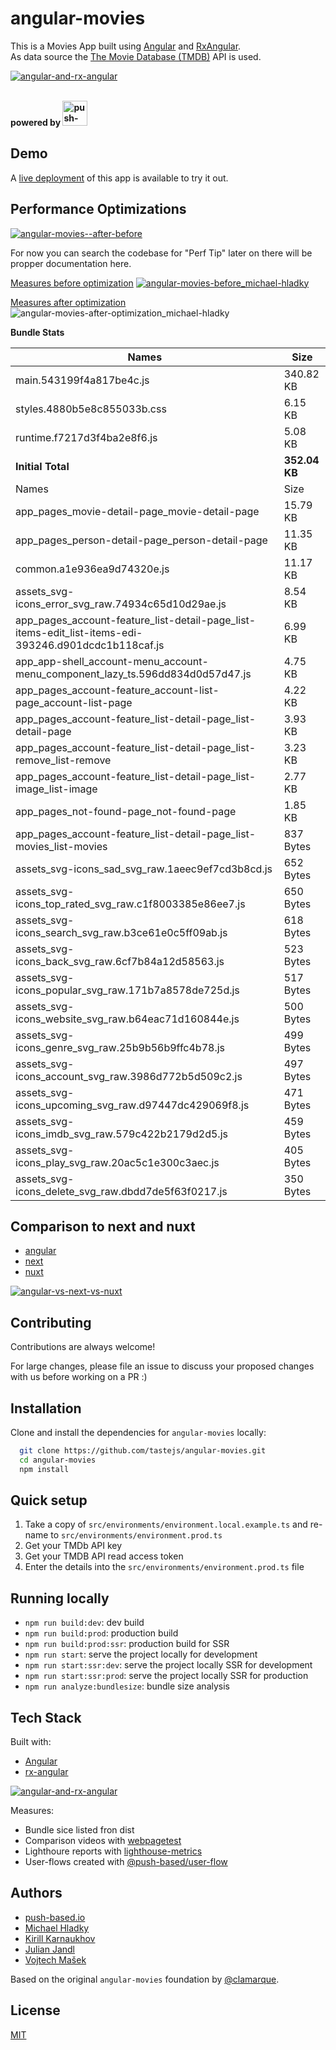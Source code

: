 # angular-movies

This is a Movies App built using [Angular](https://angular.io) and [RxAngular](https://github.com/rx-angular/rx-angular).  
As data source the [The Movie Database (TMDB)](https://www.themoviedb.org/) API is used. 

[![angular-and-rx-angular](https://user-images.githubusercontent.com/10064416/154189195-c32cbdec-b061-46a5-8590-a9e3d8dc050a.png)](https://www.rx-angular.io/)



<section>
  <br/>
  <b>powered by 
    <img height="40" width="auto" title="push-based.io" src="https://user-images.githubusercontent.com/10064416/158282835-d577b7dc-17f0-4269-9ebc-8f17bfc2ec9c.png" />
  </b>
</section>



## Demo

A [live deployment](https://angular-movies-a12d3.web.app/list/category/popular) of this app is available to try it out.


## Performance Optimizations 


[![angular-movies--after-before](https://user-images.githubusercontent.com/10064416/155904454-f70b5bb5-6591-497a-9d21-dca0e2940566.gif)](https://www.webpagetest.org/video/compare.php?tests=220216_BiDcPP_CVM,220216_AiDcBN_ETK)


For now you can search the codebase for "Perf Tip" later on there will be propper documentation here.


[Measures before optimization](https://lighthouse-metrics.com/checks/9ddeb46e-2c28-453c-b719-cf080a01b13c)
[![angular-movies-before_michael-hladky](https://user-images.githubusercontent.com/10064416/137785051-1cf9f63a-e803-4d92-a952-c327b7628530.PNG)](https://lighthouse-metrics.com/checks/9ddeb46e-2c28-453c-b719-cf080a01b13c)


[Measures after optimization](https://lighthouse-metrics.com/checks/6a888a17-b17b-46a6-abc9-e605b73a530c/runs/503701ad-36aa-43ad-8de3-cb40e775c770)
![angular-movies-after-optimization_michael-hladky](https://user-images.githubusercontent.com/10064416/146446241-ad9eeed4-b0a4-44a2-a88e-4ea7c97e1acf.PNG)


**Bundle Stats**

























<!-- bundle-stats-start -->
| Names             |       Size |
| ---               | ---        |
| main.543199f4a817be4c.js           | 340.82 KB |
| styles.4880b5e8c855033b.css           | 6.15 KB |
| runtime.f7217d3f4ba2e8f6.js           | 5.08 KB |
  | **Initial Total** | **352.04 KB** |
  | Names             |       Size |
| app_pages_movie-detail-page_movie-detail-page           | 15.79 KB |
| app_pages_person-detail-page_person-detail-page           | 11.35 KB |
| common.a1e936ea9d74320e.js           | 11.17 KB |
| assets_svg-icons_error_svg_raw.74934c65d10d29ae.js           | 8.54 KB |
| app_pages_account-feature_list-detail-page_list-items-edit_list-items-edi-393246.d901dcdc1b118caf.js           | 6.99 KB |
| app_app-shell_account-menu_account-menu_component_lazy_ts.596dd834d0d57d47.js           | 4.75 KB |
| app_pages_account-feature_account-list-page_account-list-page           | 4.22 KB |
| app_pages_account-feature_list-detail-page_list-detail-page           | 3.93 KB |
| app_pages_account-feature_list-detail-page_list-remove_list-remove           | 3.23 KB |
| app_pages_account-feature_list-detail-page_list-image_list-image           | 2.77 KB |
| app_pages_not-found-page_not-found-page           | 1.85 KB |
| app_pages_account-feature_list-detail-page_list-movies_list-movies           | 837 Bytes |
| assets_svg-icons_sad_svg_raw.1aeec9ef7cd3b8cd.js           | 652 Bytes |
| assets_svg-icons_top_rated_svg_raw.c1f8003385e86ee7.js           | 650 Bytes |
| assets_svg-icons_search_svg_raw.b3ce61e0c5ff09ab.js           | 618 Bytes |
| assets_svg-icons_back_svg_raw.6cf7b84a12d58563.js           | 523 Bytes |
| assets_svg-icons_popular_svg_raw.171b7a8578de725d.js           | 517 Bytes |
| assets_svg-icons_website_svg_raw.b64eac71d160844e.js           | 500 Bytes |
| assets_svg-icons_genre_svg_raw.25b9b56b9ffc4b78.js           | 499 Bytes |
| assets_svg-icons_account_svg_raw.3986d772b5d509c2.js           | 497 Bytes |
| assets_svg-icons_upcoming_svg_raw.d97447dc429069f8.js           | 471 Bytes |
| assets_svg-icons_imdb_svg_raw.579c422b2179d2d5.js           | 459 Bytes |
| assets_svg-icons_play_svg_raw.20ac5c1e300c3aec.js           | 405 Bytes |
| assets_svg-icons_delete_svg_raw.dbdd7de5f63f0217.js           | 350 Bytes |
<!-- bundle-stats-end -->

























## Comparison to next and nuxt

- [angular](https://angular-movies-a12d3.web.app/list/category/popular)
- [next](https://movies.zaps.dev/?category=Popular&page=1)
- [nuxt](https://movies.jason.codes/movie/category/popular)

[![angular-vs-next-vs-nuxt](https://user-images.githubusercontent.com/10064416/155904543-333e1c25-7c01-470a-b399-40eee4c9d02c.gif)](https://www.webpagetest.org/video/compare.php?tests=220216_AiDcBJ_EAA,220216_BiDcER_CDY,220216_BiDc68_CDZ)

## Contributing

Contributions are always welcome! 

For large changes, please file an issue to discuss your proposed changes with us before working on a PR :)

## Installation 

Clone and install the dependencies for `angular-movies` locally:

```bash 
  git clone https://github.com/tastejs/angular-movies.git
  cd angular-movies 
  npm install
```

## Quick setup

1. Take a copy of `src/environments/environment.local.example.ts` and re-name to `src/environments/environment.prod.ts` 
2. Get your TMDb API key
3. Get your TMDB API read access token
4. Enter the details into the `src/environments/environment.prod.ts` file
    
## Running locally

* `npm run build:dev`: dev build
* `npm run build:prod`: production build
* `npm run build:prod:ssr`: production build for SSR
* `npm run start`: serve the project locally for development
* `npm run start:ssr:dev`: serve the project locally SSR for development
* `npm run start:ssr:prod`: serve the project locally SSR for production
* `npm run analyze:bundlesize`: bundle size analysis 

## Tech Stack

Built with: 

* [Angular](https://angular.io)
* [rx-angular](https://github.com/rx-angular/rx-angular)

[![angular-and-rx-angular](https://user-images.githubusercontent.com/10064416/154189195-c32cbdec-b061-46a5-8590-a9e3d8dc050a.png)](https://www.rx-angular.io/)

Measures:
* Bundle sice listed fron dist
* Comparison videos with [webpagetest](https://www.webpagetest.org)
* Lighthoure reports with [lighthouse-metrics](https://lighthouse-metrics.com)
* User-flows created with [@push-based/user-flow](https://www.npmjs.com/package/@push-based/user-flow)

## Authors

- [push-based.io](https://push-based.io)
- [Michael Hladky](https://github.com/BioPhoton)
- [Kirill Karnaukhov](https://github.com/Karnaukhov-kh)
- [Julian Jandl](https://github.com/HoebbelsB)
- [Vojtech Mašek](https://github.com/vmasek)


Based on the original `angular-movies` foundation by [@clamarque](https://github.com/clamarque/angular-movies).
  
## License

[MIT](https://choosealicense.com/licenses/mit/)
